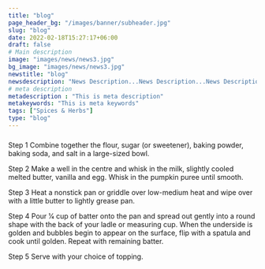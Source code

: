 ```yaml
---
title: "blog"
page_header_bg: "/images/banner/subheader.jpg"
slug: "blog"
date: 2022-02-18T15:27:17+06:00
draft: false
# Main description
image: "images/news/news3.jpg"
bg_image: "images/news/news3.jpg"
newstitle: "blog"
newsdescription: "News Description...News Description...News Description...News Description...News Description...News Description..."
# meta description
metadescription : "This is meta description"
metakeywords: "This is meta keywords"
tags: ["Spices & Herbs"]
type: "blog"
---
```



### 

Step 1
Combine together the flour, sugar (or sweetener), baking powder, baking soda, and salt in a large-sized bowl.

Step 2
Make a well in the centre and whisk in the milk, slightly cooled melted butter, vanilla and egg. Whisk in the pumpkin puree until smooth.

Step 3
Heat a nonstick pan or griddle over low-medium heat and wipe over with a little butter to lightly grease pan.

Step 4
Pour 1⁄4 cup of batter onto the pan and spread out gently into a round shape with the back of your ladle or measuring cup. When the underside is golden and bubbles begin to appear on the surface, flip with a spatula and cook until golden. Repeat with remaining batter.

Step 5
Serve with your choice of topping.




